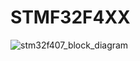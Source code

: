 # STMF32F4XX
 
![stm32f407_block_diagram](https://user-images.githubusercontent.com/73295089/204255292-23dea5af-3efe-4747-9f1a-f42bcb474a6a.png)
